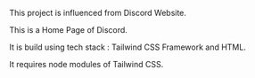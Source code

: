 This project is influenced from Discord Website.

This is a Home Page of Discord.

It is build using tech stack : Tailwind CSS Framework and HTML.

It requires node modules of Tailwind CSS.
